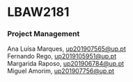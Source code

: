 # LBAW2181

### Project Management

Ana Luísa Marques, up201907565@up.pt  
Fernando Rego, up2019105951@up.pt  
Margarida Raposo, up201906784@up.pt  
Miguel Amorim, up201907756@up.pt 
